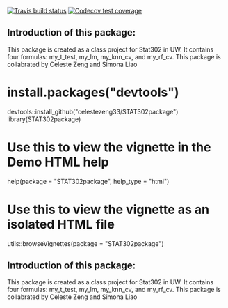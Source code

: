 <!-- badges: start -->
[![Travis build status](https://travis-ci.com/celestezeng33/STAT302package.svg?branch=master)](https://travis-ci.org/celestezeng33/STAT302package)
  [![Codecov test coverage](https://codecov.io/gh/celestezeng33/STAT302package/branch/master/graph/badge.svg)](https://codecov.io/gh/celestezeng33/STAT302package?branch=master)
<!-- badges: end -->

## Introduction of this package: 
This package is created as a class project for Stat302 in UW. It contains four formulas: my_t_test, my_lm, my_knn_cv, 
and my_rf_cv. This package is collabrated by Celeste Zeng and Simona Liao

# install.packages("devtools")
devtools::install_github("celestezeng33/STAT302package")
library(STAT302package)

# Use this to view the vignette in the Demo HTML help
help(package = "STAT302package", help_type = "html")

# Use this to view the vignette as an isolated HTML file
utils::browseVignettes(package = "STAT302package")

## Introduction of this package: 
This package is created as a class project for Stat302 in UW. It contains four formulas: my_t_test, my_lm, my_knn_cv, 
and my_rf_cv. This package is collabrated by Celeste Zeng and Simona Liao


